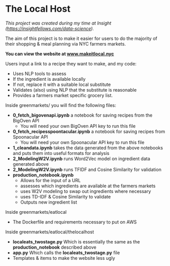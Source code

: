 # The Local Host
*This project was created during my time at Insight (https://insightfellows.com/data-science).*

The aim of this project is to make it easier for users to do the majority of their shopping & meal planning via NYC farmers markets. 

__You can view the website at www.makeitlocal.nyc__ 

Users input a link to a recipe they want to make, and my code:
*  Uses NLP tools to assess
 * If the ingredient is available locally
 * If not, replace it with a suitable local substitute
* Validates (also) using NLP that the substitute is reasonable
* Provides a farmers market specific grocery list.


Inside greenmarkets/ you will find the following files:

* __0_fetch_bigovenapi.ipynb__ a notebook for saving recipes from the BigOven API
  * You will need your own BigOven API key to run this file
* __0_fetch_recipesspoontacular.ipynb__ a notebook for saving recipes from Spoonacular API  
  * You will need your own Spoonacular API key to run this file
* __1_cleandata.ipynb__ takes the data generated from the above notebooks and puts them into useful formats for analysis
* __2_ModelingW2V.ipynb__ runs Word2Vec model on ingredient data generated above
* __2_ModelingW2V.ipynb__ runs TFIDF and Cosine Similarity for validation 
* __production_notebook.ipynb__ 
  * Allows for the input of a URL
  * assesses which ingredients are available at the farmers markets
  * uses W2V modeling to swap out ingredients where necessary
  * uses TD-IDF & Cosine Similarity to validate
  * Outputs new ingredient list



Inside greenmarkets/eatlocal
* The Dockerfile and requirements necessary to put on AWS

Inside greenmarkets/eatlocal/thelocalhost
* __localeats_twostage.py__ Which is essentially the same as the __production_notebook__ described above
* __app.py__ Which calls the __localeats_twostage.py__ file
* Templates & items to make the website less ugly

